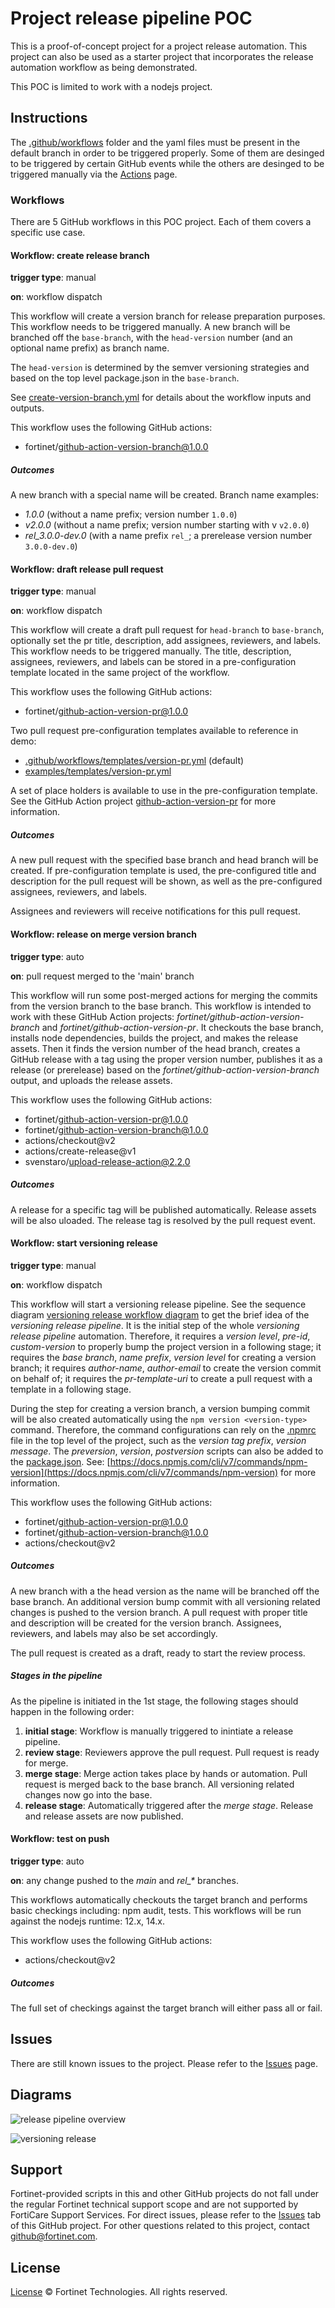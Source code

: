 # Project release pipeline POC

This is a proof-of-concept project for a project release automation. This project can also be used
as a starter project that incorporates the release automation workflow as being demonstrated.

This POC is limited to work with a nodejs project.

## Instructions

The [.github/workflows](.github/workflows) folder and the yaml files must be present in the default branch in order to be triggered properly. Some of them are desinged to be triggered by certain GitHub events while the others are desinged to be triggered manually via the [Actions](https://github.com/fortinet/project-release-pipeline-poc/actions) page.

### Workflows

There are 5 GitHub workflows in this POC project. Each of them covers a specific use case.

#### Workflow: create release branch

**trigger type**: manual

**on**: workflow dispatch

This workflow will create a version branch for release preparation purposes. This workflow needs to be triggered manually. A new branch will be branched off the `base-branch`, with the `head-version` number (and an optional name prefix) as branch name.

The `head-version` is determined by the semver versioning strategies and based on the top level package.json in the `base-branch`.

See [create-version-branch.yml](.github/workflows/create-version-branch.yml) for details about the workflow inputs and outputs.

This workflow uses the following GitHub actions:

* fortinet/github-action-version-branch@1.0.0

##### Outcomes

A new branch with a special name will be created. Branch name examples:

* *1.0.0* (without a name prefix; version number `1.0.0`)
* *v2.0.0* (without a name prefix; version number starting with v `v2.0.0`)
* *rel_3.0.0-dev.0* (with a name prefix `rel_`; a prerelease version number `3.0.0-dev.0`)

#### Workflow: draft release pull request

**trigger type**: manual

**on**: workflow dispatch

This workflow will create a draft pull request for `head-branch` to `base-branch`, optionally set the pr title, description, add assignees, reviewers, and labels. This workflow needs to be triggered manually. The title, description, assignees, reviewers, and labels can be stored in a pre-configuration template located in the same project of the workflow.

This workflow uses the following GitHub actions:

* fortinet/github-action-version-pr@1.0.0

Two pull request pre-configuration templates available to reference in demo:

* [.github/workflows/templates/version-pr.yml](.github/workflows/templates/version-pr.yml) (default)
* [examples/templates/version-pr.yml](examples/templates/version-pr.yml)

A set of place holders is available to use in the pre-configuration template. See the GitHub Action project [github-action-version-pr](https://github.com/fortinet/github-action-version-pr) for more information.

##### Outcomes

A new pull request with the specified base branch and head branch will be created. If pre-configuration template is used, the pre-configured title and description for the pull request will be shown, as well as the pre-configured assignees, reviewers, and labels.

Assignees and reviewers will receive notifications for this pull request.

#### Workflow: release on merge version branch

**trigger type**: auto

**on**: pull request merged to the 'main' branch

This workflow will run some post-merged actions for merging the commits from the version branch to the base branch. This workflow is intended to work with these GitHub Action projects: *fortinet/github-action-version-branch* and *fortinet/github-action-version-pr*. It checkouts the base branch, installs node dependencies, builds the project, and makes the release assets. Then it finds the version number of the head branch, creates a GitHub release with a tag using the proper version number, publishes it as a release (or prerelease) based on the *fortinet/github-action-version-branch* output, and uploads the release assets.

This workflow uses the following GitHub actions:

* fortinet/github-action-version-pr@1.0.0
* fortinet/github-action-version-branch@1.0.0
* actions/checkout@v2
* actions/create-release@v1
* svenstaro/upload-release-action@2.2.0

##### Outcomes

A release for a specific tag will be published automatically. Release assets will be also uloaded. The release tag is resolved by the pull request event.

#### Workflow: start versioning release

**trigger type**: manual

**on**: workflow dispatch

This workflow will start a versioning release pipeline. See the sequence diagram [versioning release workflow diagram]() to get the brief idea of the *versioning release pipeline*. It is the initial step of the whole *versioning release pipeline* automation. Therefore, it requires a *version level*, *pre-id*, *custom-version* to properly bump the project version in a following stage; it requires the *base branch*, *name prefix*, *version level* for creating a version branch; it requires *author-name*, *author-email* to create the version commit on behalf of; it requires the *pr-template-uri* to create a pull request with a template in a following stage.

During the step for creating a version branch, a version bumping commit will be also created automatically using the `npm version <version-type>` command. Therefore, the command configurations can rely on the [.npmrc](.npmrc) file in the top level of the project, such as the *version tag prefix*, *version message*. The *preversion*, *version*, *postversion* scripts can also be added to the [package.json](package.json). See: [https://docs.npmjs.com/cli/v7/commands/npm-version](https://docs.npmjs.com/cli/v7/commands/npm-version) for more information.

This workflow uses the following GitHub actions:

* fortinet/github-action-version-pr@1.0.0
* fortinet/github-action-version-branch@1.0.0
* actions/checkout@v2

##### Outcomes

A new branch with a the head version as the name will be branched off the base branch. An additional version bump commit with all versioning related changes is pushed to the version branch. A pull request with proper title and description will be created for the version branch. Assignees, reviewers, and labels may also be set accordingly.

The pull request is created as a draft, ready to start the review process.

##### Stages in the pipeline

As the pipeline is initiated in the 1st stage, the following stages should happen in the following order:

1. **initial stage**: Workflow is manually triggered to inintiate a release pipeline.
2. **review stage**: Reviewers approve the pull request. Pull request is ready for merge.
3. **merge stage**: Merge action takes place by hands or automation. Pull request is merged back to the base branch. All versioning related changes now go into the base.
4. **release stage**: Automatically triggered after the *merge stage*. Release and release assets are now published.

#### Workflow: test on push

**trigger type**: auto

**on**: any change pushed to the *main* and *rel_\** branches.

This workflows automatically checkouts the target branch and performs basic checkings including: npm audit, tests. This workflows will be run against the nodejs runtime: 12.x, 14.x.

This workflow uses the following GitHub actions:

* actions/checkout@v2

##### Outcomes

The full set of checkings against the target branch will either pass all or fail.

## Issues

There are still known issues to the project. Please refer to the [Issues](https://github.com/fortinet/project-release-pipeline-poc/issues) page.

## Diagrams

![release pipeline overview](https://raw.githubusercontent.com/fortinet/project-release-pipeline-poc/main/docs/diagrams/release-pipeline-overview.png "Release Pipeline Overview")

![versioning release](https://raw.githubusercontent.com/fortinet/project-release-pipeline-poc/main/docs/diagrams/versioning-release.png "Versioning Release")

## Support

Fortinet-provided scripts in this and other GitHub projects do not fall under the regular Fortinet technical support scope and are not supported by FortiCare Support Services.
For direct issues, please refer to the [Issues](https://github.com/fortinet/project-release-pipeline-poc/issues) tab of this GitHub project.
For other questions related to this project, contact [github@fortinet.com](mailto:github@fortinet.com).

## License

[License](./LICENSE) © Fortinet Technologies. All rights reserved.
